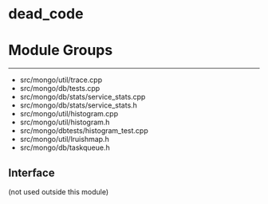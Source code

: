 # dead\_code

# Module Groups

-------------



- src/mongo/util/trace.cpp
- src/mongo/db/tests.cpp
- src/mongo/db/stats/service\_stats.cpp
- src/mongo/db/stats/service\_stats.h
- src/mongo/util/histogram.cpp
- src/mongo/util/histogram.h
- src/mongo/dbtests/histogram\_test.cpp
- src/mongo/util/lruishmap.h
- src/mongo/db/taskqueue.h

## Interface

(not used outside this module)

